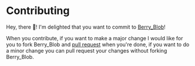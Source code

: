 # Contributing

Hey, there 👋! I'm delighted that you want to commit to [Berry_Blob](https://github.com/ThuviksaM/Berry_Blob)!

When you contribute, if you want to make a major change I would like for you to fork Berry_Blob and [pull request]() when you're done, if you want to do a minor change you can pull request your changes without forking Berry_Blob. 

